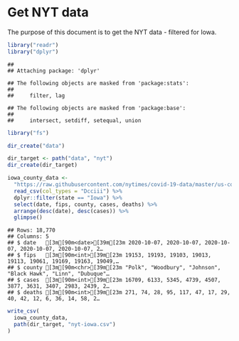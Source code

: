 Get NYT data
================

The purpose of this document is to get the NYT data - filtered for Iowa.

``` r
library("readr")
library("dplyr")
```

    ## 
    ## Attaching package: 'dplyr'

    ## The following objects are masked from 'package:stats':
    ## 
    ##     filter, lag

    ## The following objects are masked from 'package:base':
    ## 
    ##     intersect, setdiff, setequal, union

``` r
library("fs")
```

``` r
dir_create("data")

dir_target <- path("data", "nyt")
dir_create(dir_target)
```

``` r
iowa_county_data <- 
  "https://raw.githubusercontent.com/nytimes/covid-19-data/master/us-counties.csv" %>%
  read_csv(col_types = "Dcciii") %>%
  dplyr::filter(state == "Iowa") %>%
  select(date, fips, county, cases, deaths) %>%
  arrange(desc(date), desc(cases)) %>%
  glimpse()
```

    ## Rows: 18,770
    ## Columns: 5
    ## $ date   [3m[90m<date>[39m[23m 2020-10-07, 2020-10-07, 2020-10-07, 2020-10-07, 2020-10-07, 2…
    ## $ fips   [3m[90m<int>[39m[23m 19153, 19193, 19103, 19013, 19113, 19061, 19169, 19163, 19049,…
    ## $ county [3m[90m<chr>[39m[23m "Polk", "Woodbury", "Johnson", "Black Hawk", "Linn", "Dubuque"…
    ## $ cases  [3m[90m<int>[39m[23m 16709, 6133, 5345, 4739, 4507, 3877, 3631, 3407, 2983, 2439, 2…
    ## $ deaths [3m[90m<int>[39m[23m 271, 74, 28, 95, 117, 47, 17, 29, 40, 42, 12, 6, 36, 14, 58, 2…

``` r
write_csv(
  iowa_county_data,
  path(dir_target, "nyt-iowa.csv")
)
```
